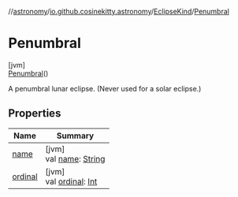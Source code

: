 //[astronomy](../../../../index.md)/[io.github.cosinekitty.astronomy](../../index.md)/[EclipseKind](../index.md)/[Penumbral](index.md)

# Penumbral

[jvm]\
[Penumbral](index.md)()

A penumbral lunar eclipse. (Never used for a solar eclipse.)

## Properties

| Name | Summary |
|---|---|
| [name](../-none/index.md#-372974862%2FProperties%2F-1216412040) | [jvm]<br>val [name](../-none/index.md#-372974862%2FProperties%2F-1216412040): [String](https://kotlinlang.org/api/latest/jvm/stdlib/kotlin/-string/index.html) |
| [ordinal](../-none/index.md#-739389684%2FProperties%2F-1216412040) | [jvm]<br>val [ordinal](../-none/index.md#-739389684%2FProperties%2F-1216412040): [Int](https://kotlinlang.org/api/latest/jvm/stdlib/kotlin/-int/index.html) |
